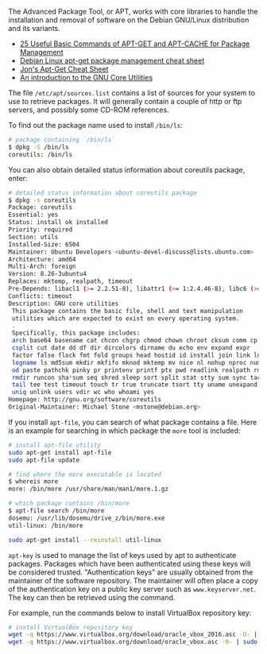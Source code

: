 The Advanced Package Tool, or APT,
works with core libraries to handle the installation and removal of software on the
Debian GNU/Linux distribution and its variants.

* [25 Useful Basic Commands of APT-GET and APT-CACHE for Package Management](http://www.tecmint.com/useful-basic-commands-of-apt-get-and-apt-cache-for-package-management/)
* [Debian Linux apt-get package management cheat sheet](http://www.cyberciti.biz/tips/linux-debian-package-management-cheat-sheet.html)
* [Jon's Apt-Get Cheat Sheet](http://jon.oxer.com.au/cheatsheet/apt)
* [An introduction to the GNU Core Utilities](https://opensource.com/article/18/4/gnu-core-utilities)

The file `/etc/apt/sources.list`
contains a list of sources for your system to use to retrieve packages.
It will generally contain a couple of http or ftp servers, and possibly some CD-ROM references.

To find out the package name used to install `/bin/ls`:

```bash
# package containing `/bin/ls`
$ dpkg -S /bin/ls
coreutils: /bin/ls
```

You can also obtain detailed status information about coreutils package, enter:

```bash
# detailed status information about coreutils package
$ dpkg -s coreutils
Package: coreutils
Essential: yes
Status: install ok installed
Priority: required
Section: utils
Installed-Size: 6504
Maintainer: Ubuntu Developers <ubuntu-devel-discuss@lists.ubuntu.com>
Architecture: amd64
Multi-Arch: foreign
Version: 8.26-3ubuntu4
Replaces: mktemp, realpath, timeout
Pre-Depends: libacl1 (>= 2.2.51-8), libattr1 (>= 1:2.4.46-8), libc6 (>= 2.17), libselinux1 (>= 2.1.13)
Conflicts: timeout
Description: GNU core utilities
 This package contains the basic file, shell and text manipulation
 utilities which are expected to exist on every operating system.
 .
 Specifically, this package includes:
 arch base64 basename cat chcon chgrp chmod chown chroot cksum comm cp
 csplit cut date dd df dir dircolors dirname du echo env expand expr
 factor false flock fmt fold groups head hostid id install join link ln
 logname ls md5sum mkdir mkfifo mknod mktemp mv nice nl nohup nproc numfmt
 od paste pathchk pinky pr printenv printf ptx pwd readlink realpath rm
 rmdir runcon sha*sum seq shred sleep sort split stat stty sum sync tac
 tail tee test timeout touch tr true truncate tsort tty uname unexpand
 uniq unlink users vdir wc who whoami yes
Homepage: http://gnu.org/software/coreutils
Original-Maintainer: Michael Stone <mstone@debian.org>
```

If you install `apt-file`, you can search of what package contains a file.
Here is an example for searching in which package the `more` tool is included:

```bash
# install apt-file utility
sudo apt-get install apt-file
sudo apt-file update

# find where the more executable is located
$ whereis more
more: /bin/more /usr/share/man/man1/more.1.gz

# which package contains /bin/more
$ apt-file search /bin/more
dosemu: /usr/lib/dosemu/drive_z/bin/more.exe
util-linux: /bin/more
```


```bash
sudo apt-get install --reinstall util-linux
```

`apt-key` is used to manage the list of keys used by apt to authenticate packages.
Packages which have been authenticated using these keys will be considered trusted.
"Authentication keys" are usually obtained from the maintainer of the software repository.
The maintainer will often place a copy of the authentication key
on a public key server such as `www.keyserver.net`.
The key can then be retrieved using the command.

For example, run the commands below to install VirtualBox repository key:

```bash
# install VirtualBox repository key
wget -q https://www.virtualbox.org/download/oracle_vbox_2016.asc -O- | sudo apt-key add -
wget -q https://www.virtualbox.org/download/oracle_vbox.asc -O- | sudo apt-key add -
```
